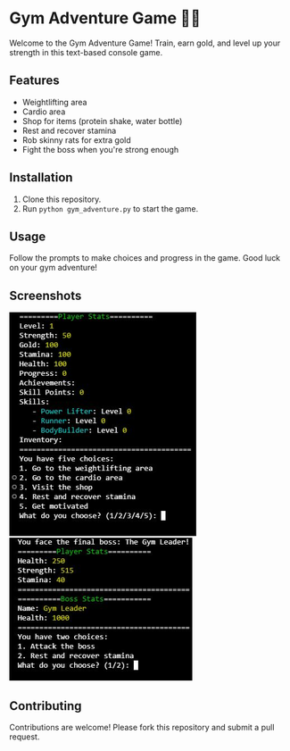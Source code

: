 # Gym Adventure Game 🏋️‍♂️

Welcome to the Gym Adventure Game! Train, earn gold, and level up your strength in this text-based console game.

## Features

- Weightlifting area
- Cardio area
- Shop for items (protein shake, water bottle)
- Rest and recover stamina
- Rob skinny rats for extra gold
- Fight the boss when you're strong enough

## Installation

1. Clone this repository.
2. Run `python gym_adventure.py` to start the game.

## Usage

Follow the prompts to make choices and progress in the game. Good luck on your gym adventure!

## Screenshots

![Weightlifting Area](screenshots/menu.JPG)
![Cardio Area](screenshots/boss.JPG)

## Contributing

Contributions are welcome! Please fork this repository and submit a pull request.

